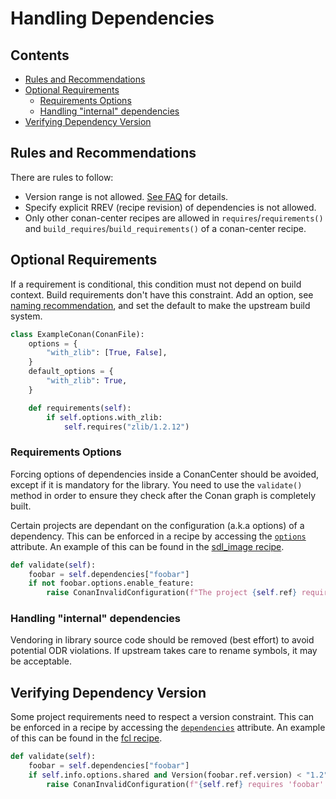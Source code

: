 # Handling Dependencies

<!-- toc -->
## Contents

  * [Rules and Recommendations](#rules-and-recommendations)
  * [Optional Requirements](#optional-requirements)
    * [Requirements Options](#requirements-options)
    * [Handling "internal" dependencies](#handling-internal-dependencies)
  * [Verifying Dependency Version](#verifying-dependency-version)<!-- endToc -->

## Rules and Recommendations

There are rules to follow:

* Version range is not allowed. [See FAQ](../faqs.md#why-are-version-ranges-not-allowed) for details.
* Specify explicit RREV (recipe revision) of dependencies is not allowed.
* Only other conan-center recipes are allowed in `requires`/`requirements()` and `build_requires`/`build_requirements()` of a conan-center recipe.

## Optional Requirements

If a requirement is conditional, this condition must not depend on build context. Build requirements don't have this constraint.
Add an option, see [naming recommendation](conanfile_attributes.md#recommended-names), and set the default to make the upstream build system.

```py
class ExampleConan(ConanFile):
    options = {
        "with_zlib": [True, False],
    }
    default_options = {
        "with_zlib": True,
    }

    def requirements(self):
        if self.options.with_zlib:
            self.requires("zlib/1.2.12")
```

### Requirements Options

Forcing options of dependencies inside a ConanCenter should be avoided, except if it is mandatory for the library.
You need to use the `validate()` method in order to ensure they check after the Conan graph is completely built.

Certain projects are dependant on the configuration (a.k.a options) of a dependency. This can be enforced in a recipe by accessing the [`options`](https://docs.conan.io/en/latest/reference/conanfile/attributes.html#options) attribute.
An example of this can be found in the [sdl_image recipe](https://github.com/conan-io/conan-center-index/blob/1b6b496fe9a9be4714f8a0db45274c29b0314fe3/recipes/sdl_image/all/conanfile.py#L93).


```py
def validate(self):
    foobar = self.dependencies["foobar"]
    if not foobar.options.enable_feature:
        raise ConanInvalidConfiguration(f"The project {self.ref} requires foobar:enable_feature=True.")
```

### Handling "internal" dependencies

Vendoring in library source code should be removed (best effort) to avoid potential ODR violations. If upstream takes care to rename symbols, it may be acceptable.

## Verifying Dependency Version

Some project requirements need to respect a version constraint. This can be enforced in a recipe by accessing the [`dependencies`](https://docs.conan.io/en/latest/reference/conanfile/dependencies.html) attribute.
An example of this can be found in the [fcl recipe](https://github.com/conan-io/conan-center-index/blob/1b6b496fe9a9be4714f8a0db45274c29b0314fe3/recipes/fcl/all/conanfile.py#L80).

```py
def validate(self):
    foobar = self.dependencies["foobar"]
    if self.info.options.shared and Version(foobar.ref.version) < "1.2":
        raise ConanInvalidConfiguration(f"{self.ref} requires 'foobar' >=1.2 to be built as shared.")
```
